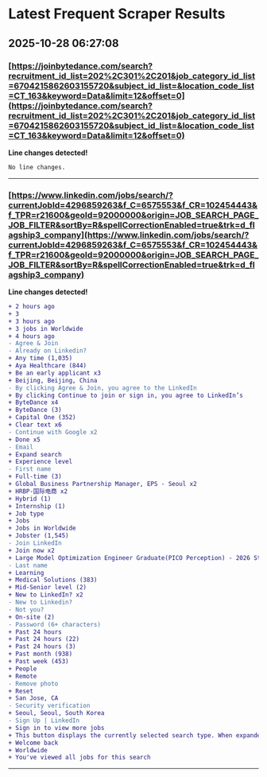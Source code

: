 # Latest Frequent Scraper Results

## 2025-10-28 06:27:08

### [https://joinbytedance.com/search?recruitment_id_list=202%2C301%2C201&job_category_id_list=6704215862603155720&subject_id_list=&location_code_list=CT_163&keyword=Data&limit=12&offset=0](https://joinbytedance.com/search?recruitment_id_list=202%2C301%2C201&job_category_id_list=6704215862603155720&subject_id_list=&location_code_list=CT_163&keyword=Data&limit=12&offset=0)

**Line changes detected!**

```diff
No line changes.
```

---
### [https://www.linkedin.com/jobs/search/?currentJobId=4296859263&f_C=6575553&f_CR=102454443&f_TPR=r21600&geoId=92000000&origin=JOB_SEARCH_PAGE_JOB_FILTER&sortBy=R&spellCorrectionEnabled=true&trk=d_flagship3_company](https://www.linkedin.com/jobs/search/?currentJobId=4296859263&f_C=6575553&f_CR=102454443&f_TPR=r21600&geoId=92000000&origin=JOB_SEARCH_PAGE_JOB_FILTER&sortBy=R&spellCorrectionEnabled=true&trk=d_flagship3_company)

**Line changes detected!**

```diff
+ 2 hours ago
+ 3
+ 3 hours ago
+ 3 jobs in Worldwide
+ 4 hours ago
- Agree & Join
- Already on Linkedin?
+ Any time (1,035)
+ Aya Healthcare (844)
+ Be an early applicant x3
+ Beijing, Beijing, China
- By clicking Agree & Join, you agree to the LinkedIn
+ By clicking Continue to join or sign in, you agree to LinkedIn’s
+ ByteDance x4
+ ByteDance (3)
+ Capital One (352)
+ Clear text x6
- Continue with Google x2
+ Done x5
- Email
+ Expand search
+ Experience level
- First name
+ Full-time (3)
+ Global Business Partnership Manager, EPS - Seoul x2
+ HRBP-国际电商 x2
+ Hybrid (1)
+ Internship (1)
+ Job type
+ Jobs
+ Jobs in Worldwide
+ Jobster (1,545)
- Join LinkedIn
+ Join now x2
+ Large Model Optimization Engineer Graduate(PICO Perception) - 2026 Start (PHD) x2
- Last name
+ Learning
+ Medical Solutions (383)
+ Mid-Senior level (2)
+ New to LinkedIn? x2
- New to Linkedin?
- Not you?
+ On-site (2)
- Password (6+ characters)
+ Past 24 hours
+ Past 24 hours (22)
+ Past 24 hours (3)
+ Past month (938)
+ Past week (453)
+ People
+ Remote
- Remove photo
+ Reset
+ San Jose, CA
- Security verification
+ Seoul, Seoul, South Korea
- Sign Up | LinkedIn
+ Sign in to view more jobs
+ This button displays the currently selected search type. When expanded it provides a list of search options that will switch the search inputs to match the current selection.
+ Welcome back
+ Worldwide
+ You've viewed all jobs for this search
```

---
